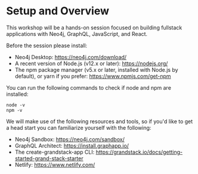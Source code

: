 # Setup and Overview

This workshop will be a hands-on session focused on building fullstack applications with Neo4j, GraphQL, JavaScript, and React. 

Before the session please install:

* Neo4j Desktop: https://neo4j.com/download/
* A recent version of Node.js (v12.x or later): https://nodejs.org/
* The npm package manager (v5.x or later, installed with Node.js by default), or yarn if you prefer: https://www.npmjs.com/get-npm

You can run the following commands to check if node and npm are installed:

```
node -v
npm -v
```

We will make use of the following resources and tools, so if you'd like to get a head start you can familiarize yourself with the following:

* Neo4j Sandbox: https://neo4j.com/sandbox/
* GraphQL Architect: https://install.graphapp.io/
* The create-grandstack-app CLI: https://grandstack.io/docs/getting-started-grand-stack-starter
* Netlify: https://www.netlify.com/